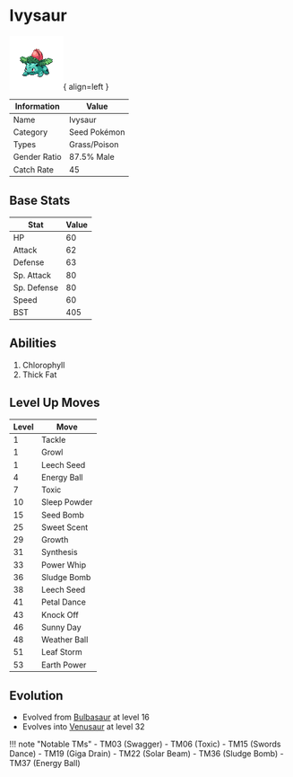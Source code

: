 # Ivysaur

![Ivysaur](../images/pokemon/2.png){ align=left }

| Information | Value |
|------------|--------|
| Name | Ivysaur |
| Category | Seed Pokémon |
| Types | Grass/Poison |
| Gender Ratio | 87.5% Male |
| Catch Rate | 45 |

## Base Stats

| Stat | Value |
|------|-------|
| HP | 60 |
| Attack | 62 |
| Defense | 63 |
| Sp. Attack | 80 |
| Sp. Defense | 80 |
| Speed | 60 |
| BST | 405 |

## Abilities
1. Chlorophyll
2. Thick Fat

## Level Up Moves
| Level | Move |
|-------|------|
| 1 | Tackle |
| 1 | Growl |
| 1 | Leech Seed |
| 4 | Energy Ball |
| 7 | Toxic |
| 10 | Sleep Powder |
| 15 | Seed Bomb |
| 25 | Sweet Scent |
| 29 | Growth |
| 31 | Synthesis |
| 33 | Power Whip |
| 36 | Sludge Bomb |
| 38 | Leech Seed |
| 41 | Petal Dance |
| 43 | Knock Off |
| 46 | Sunny Day |
| 48 | Weather Ball |
| 51 | Leaf Storm |
| 53 | Earth Power |

## Evolution
- Evolved from [Bulbasaur](001-bulbasaur.md) at level 16
- Evolves into [Venusaur](003-venusaur.md) at level 32

!!! note "Notable TMs"
    - TM03 (Swagger)
    - TM06 (Toxic)
    - TM15 (Swords Dance)
    - TM19 (Giga Drain)
    - TM22 (Solar Beam)
    - TM36 (Sludge Bomb)
    - TM37 (Energy Ball)
